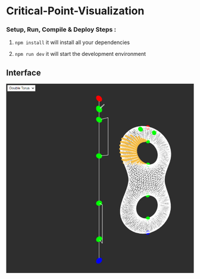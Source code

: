 # Critical-Point-Visualization

### Setup, Run, Compile & Deploy Steps :

1.  `npm install` it will install all your dependencies

2.  `npm run dev` it will start the development environment

## Interface

<img src='https://raw.githubusercontent.com/Dragonglass101/Reeb-Graph-Visualization/main/examples/double-torus.png'>